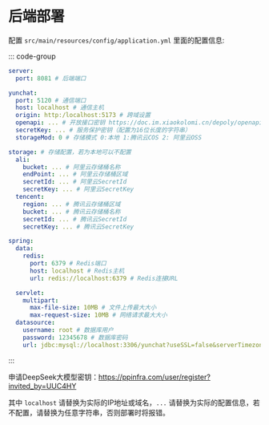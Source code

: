 # 后端部署

配置 `src/main/resources/config/application.yml` 里面的配置信息:

::: code-group
```yml [application.yml]
server:
  port: 8081 # 后端端口

yunchat:
  port: 5120 # 通信端口
  host: localhost # 通信主机
  origin: http:/localhost:5173 # 跨域设置
  openapi: ... # 开放接口密钥 https://doc.im.xiaokolomi.cn/depoly/openapi.html
  secretKey: ... # 服务保护密钥（配置为16位长度的字符串）
  storageMod: 0 # 存储模式 0:本地 1:腾讯云COS 2: 阿里云OSS

storage: # 存储配置，若为本地可以不配置
  ali:
    bucket: ... # 阿里云存储桶名称
    endPoint: ... # 阿里云存储桶区域
    secretId: ... # 阿里云SecretId
    secretKey: ... # 阿里云SecretKey
  tencent:
    region: ... # 腾讯云存储桶区域
    bucket: ... # 腾讯云存储桶名称
    secretId: ... # 腾讯云SecretId
    secretKey: ... # 腾讯云SecretKey

spring:
  data:
    redis:
      port: 6379 # Redis端口
      host: localhost # Redis主机
      url: redis://localhost:6379 # Redis连接URL

  servlet:
    multipart:
      max-file-size: 10MB # 文件上传最大大小
      max-request-size: 10MB # 网络请求最大大小
  datasource:
    username: root # 数据库用户
    password: 12345678 # 数据库密码
    url: jdbc:mysql://localhost:3306/yunchat?useSSL=false&serverTimezone=UTC # 数据库连接URL
```
:::

申请DeepSeek大模型密钥：https://ppinfra.com/user/register?invited_by=UUC4HY

其中 `localhost` 请替换为实际的IP地址或域名，`...` 请替换为实际的配置信息，若不配置，请替换为任意字符串，否则部署时将报错。